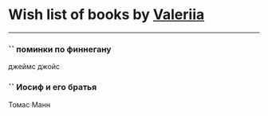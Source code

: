 # Wish list of books by [Valeriia](https://plus.google.com/u/0/107184472368930437407/)
---

### `` поминки по финнегану
джеймс джойс

### `` Иосиф и его братья
Томас Манн

